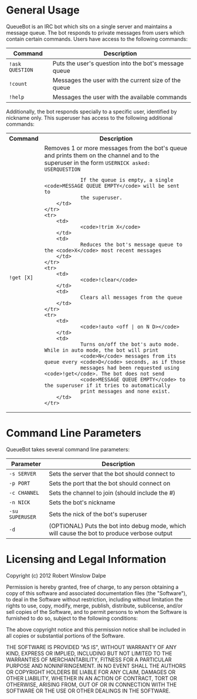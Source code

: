 General Usage
=============

QueueBot is an IRC bot which sits on a single server and maintains a message
queue. The bot responds to private messages from users which contain certain
commands. Users have access to the following commands:

Command         | Description
--------------- | -----------
`!ask QUESTION` | Puts the user's question into the bot's message queue
`!count`        | Messages the user with the current size of the queue
`!help`         | Messages the user with the available commands

Additionally, the bot responds specially to a specific user, identified by
nickname only. This superuser has access to the following additional commands:

<table>
	<tr>
		<th>Command</th>
		<th>Description</th>
	</tr>
	<tr>
		<td>
				<code>!get [X]</code>
		</td>
		<td>
				Removes 1 or more messages from the bot's queue and prints them on the channel 
				and to the superuser in the form <code>USERNICK asked: USERQUESTION</code><br/>
					
				If the queue is empty, a single <code>MESSAGE QUEUE EMPTY</code> will be sent to
				the superuser.
		</td>
	</tr>
	<tr>
		<td>
				<code>!trim X</code>
		</td>
		<td>
				Reduces the bot's message queue to the <code>X</code> most recent messages
		</td>
	</tr>
	<tr>
		<td>
				<code>!clear</code>
		</td>
		<td>
				Clears all messages from the queue
		</td>
	</tr>
	<tr>
		<td>
				<code>!auto <off | on N D></code>
		</td>
		<td>
				Turns on/off the bot's auto mode. While in auto mode, the bot will print 
				<code>N</code> messages from its queue every <code>D</code> seconds, as if those
				messages had been requested using <code>!get</code>. The bot does not send 
				<code>MESSAGE QUEUE EMPTY</code> to the superuser if it tries to automatically 
				print messages and none exist.
		</td>
	</tr>
</table>

Command Line Parameters
=======================

QueueBot takes several command line parameters:

Parameter       | Description
--------------- | -----------
`-s SERVER`     | Sets the server that the bot should connect to
`-p PORT`       | Sets the port that the bot should connect on
`-c CHANNEL`    | Sets the channel to join (should include the #)
`-n NICK`       | Sets the bot's nickname
`-su SUPERUSER` | Sets the nick of the bot's superuser
`-d`            | (OPTIONAL) Puts the bot into debug mode, which will cause the bot to produce verbose output

Licensing and Legal Information
===============================

Copyright (c) 2012 Robert Winslow Dalpe

Permission is hereby granted, free of charge, to any person obtaining a copy of 
this software and associated documentation files (the "Software"), to deal in 
the Software without restriction, including without limitation the rights to 
use, copy, modify, merge, publish, distribute, sublicense, and/or sell copies of
the Software, and to permit persons to whom the Software is furnished to do so, 
subject to the following conditions:

The above copyright notice and this permission notice shall be included in all 
copies or substantial portions of the Software.

THE SOFTWARE IS PROVIDED "AS IS", WITHOUT WARRANTY OF ANY KIND, EXPRESS OR 
IMPLIED, INCLUDING BUT NOT LIMITED TO THE WARRANTIES OF MERCHANTABILITY, FITNESS
FOR A PARTICULAR PURPOSE AND NONINFRINGEMENT. IN NO EVENT SHALL THE AUTHORS OR 
COPYRIGHT HOLDERS BE LIABLE FOR ANY CLAIM, DAMAGES OR OTHER LIABILITY, WHETHER 
IN AN ACTION OF CONTRACT, TORT OR OTHERWISE, ARISING FROM, OUT OF OR IN 
CONNECTION WITH THE SOFTWARE OR THE USE OR OTHER DEALINGS IN THE SOFTWARE.